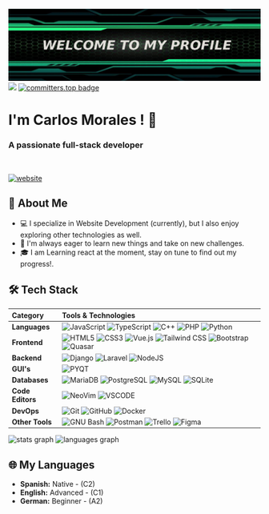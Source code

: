 ![Banner image](BANNER.png) 
<img src="https://komarev.com/ghpvc/?username=MoralesMortales"> [![committers.top badge](https://user-badge.committers.top/venezuela/MoralesMortales.svg)](https://user-badge.committers.top/venezuela/MoralesMortales)
<h1>I'm Carlos Morales ! 🍁</h1>
<h3 align="center"></h3>
<h3 align="">A passionate full-stack developer</h3>
<br>

   [![website](https://img.shields.io/badge/website-000000?style=for-the-badge&logo=About.me&logoColor=white)](https://moralesmortales.github.io/professional)


## 🌟 About Me

- 💻 I specialize in Website Development (currently), but I also enjoy exploring other technologies as well.
- 🚀 I'm always eager to learn new things and take on new challenges.
- 🎓 I am Learning react at the moment, stay on tune to find out my progress!.

## 🛠️ Tech Stack

| Category          | Tools & Technologies                                                                                                                                                                                                                                      |
| :---------------- | :---------------------------------------------------------------------------------------------------------------------------------------------------------------------------------------------------------------------------------------------------------- |
| **Languages**     | ![JavaScript](https://img.shields.io/badge/JavaScript-F7DF1E?style=for-the-badge&logo=javascript&logoColor=black)  ![TypeScript](https://img.shields.io/badge/TypeScript-007ACC?style=for-the-badge&logo=typescript&logoColor=white)  ![C++](https://img.shields.io/badge/C%2B%2B-00599C?style=for-the-badge&logo=c%2B%2B&logoColor=white) ![PHP](https://img.shields.io/badge/php-%23777BB4.svg?style=for-the-badge&logo=php&logoColor=white) ![Python](https://img.shields.io/badge/Python-3776AB?style=for-the-badge&logo=python&logoColor=white)|
| **Frontend**      | ![HTML5](https://img.shields.io/badge/HTML5-E34F26?style=for-the-badge&logo=html5&logoColor=white) ![CSS3](https://img.shields.io/badge/CSS3-1572B6?style=for-the-badge&logo=css3&logoColor=white) ![Vue.js](https://img.shields.io/badge/Vue.js-42B883?style=for-the-badge&logo=vue.js&logoColor=white) ![Tailwind CSS](https://img.shields.io/badge/Tailwind_CSS-38B2AC?style=for-the-badge&logo=tailwind-css&logoColor=white) ![Bootstrap](https://img.shields.io/badge/Bootstrap-563D7C?style=for-the-badge&logo=bootstrap&logoColor=white) ![Quasar](https://img.shields.io/badge/Quasar-1976D2?style=for-the-badge&logo=quasar&logoColor=white)                                                                                                                                                                                |
| **Backend**       | ![Django](https://img.shields.io/badge/Django-092E20?style=for-the-badge&logo=django&logoColor=white) ![Laravel](https://img.shields.io/badge/laravel-%23FF2D20.svg?style=for-the-badge&logo=laravel&logoColor=white) ![NodeJS](https://img.shields.io/badge/node.js-6DA55F?style=for-the-badge&logo=node.js&logoColor=white) |
| **GUI's**          | ![PYQT](https://img.shields.io/badge/Qt-41CD52?style=for-the-badge&logo=qt&logoColor=white) |
| **Databases**     | ![MariaDB](https://img.shields.io/badge/MariaDB-003545?style=for-the-badge&logo=mariadb&logoColor=white) ![PostgreSQL](https://img.shields.io/badge/PostgreSQL-316192?style=for-the-badge&logo=postgresql&logoColor=white) ![MySQL](https://img.shields.io/badge/MySQL-4479A1?style=for-the-badge&logo=mysql&logoColor=white) ![SQLite](https://img.shields.io/badge/SQLite-003B57?style=for-the-badge&logo=sqlite&logoColor=white) |                                                                                                                                     |
| **Code Editors**  | ![NeoVim](https://img.shields.io/badge/NeoVim-%2357A143.svg?&style=for-the-badge&logo=neovim&logoColor=white) ![VSCODE](https://img.shields.io/badge/VSCode-0078D4?style=for-the-badge&logo=visual%20studio%20code&logoColor=white) |
| **DevOps**        | ![Git](https://img.shields.io/badge/Git-F05032?style=for-the-badge&logo=git&logoColor=white) ![GitHub](https://img.shields.io/badge/GitHub-181717?style=for-the-badge&logo=github&logoColor=white) ![Docker](https://img.shields.io/badge/docker-%230db7ed.svg?style=for-the-badge&logo=docker&logoColor=white)               |                     
| **Other Tools**   | ![GNU Bash](https://img.shields.io/badge/GNU%20Bash-4EAA25?style=for-the-badge&logo=GNU%20Bash&logoColor=white) ![Postman](https://img.shields.io/badge/Postman-FF6C37?style=for-the-badge&logo=postman&logoColor=white) ![Trello](https://img.shields.io/badge/Trello-%23026AA7.svg?style=for-the-badge&logo=Trello&logoColor=white) ![Figma](https://img.shields.io/badge/Figma-F24E1E?style=for-the-badge&logo=figma&logoColor=white)         |                                                                                                                                                               |

<div align="left">
  <img src="https://github-readme-stats.vercel.app/api?username=MoralesMortales&show_icons=true&theme=gotham" height="150" alt="stats graph"  />
  <img src="https://github-readme-stats.vercel.app/api/top-langs?username=MoralesMortales&locale=en&hide_title=false&hide=ShaderLab,Mathematica&layout=compact&card_width=320&langs_count=5&theme=gotham&hide_border=false&order=2" height="150" alt="languages graph"  />
</div>


## 🌐 My Languages 

- **Spanish:** Native - (C2) 
- **English:** Advanced - (C1)
- **German:** Beginner - (A2) 
